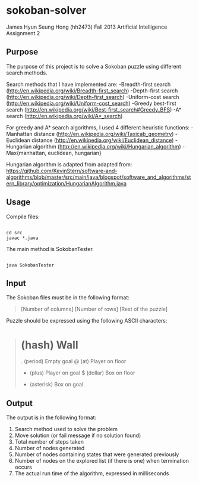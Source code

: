 sokoban-solver
==============
James Hyun Seung Hong (hh2473)
Fall 2013 Artificial Intelligence Assignment 2

Purpose
-------

The purpose of this project is to solve a Sokoban puzzle using different search methods.

Search methods that I have implemented are:
  -Breadth-first search (http://en.wikipedia.org/wiki/Breadth-first_search)
  -Depth-first search (http://en.wikipedia.org/wiki/Depth-first_search)
  -Uniform-cost search (http://en.wikipedia.org/wiki/Uniform-cost_search)
  -Greedy best-first search (http://en.wikipedia.org/wiki/Best-first_search#Greedy_BFS)
  -A* search (http://en.wikipedia.org/wiki/A*_search)

For greedy and A* search algorithms, I used 4 different heuristic functions:
  -Manhattan distance (http://en.wikipedia.org/wiki/Taxicab_geometry)
  -Euclidean distance (http://en.wikipedia.org/wiki/Euclidean_distance)
  -Hungarian algorithm (http://en.wikipedia.org/wiki/Hungarian_algorithm)
  -Max{manhattan, euclidean, hungarian}

Hungarian algorithm is adapted from adapted from:
https://github.com/KevinStern/software-and-algorithms/blob/master/src/main/java/blogspot/software_and_algorithms/stern_library/optimization/HungarianAlgorithm.java

Usage
-----

Compile files:
<pre><code>
cd src
javac *.java
</code></pre>

The main method is SokobanTester.

<pre><code>
java SokobanTester
</code></pre>

Input
-----

The Sokoban files must be in the following format:

> [Number of columns]
> [Number of rows]
> [Rest of the puzzle]

Puzzle should be expressed using the following ASCII characters:
> #	(hash)  	Wall 
> .	(period)	Empty goal 
> @	(at)    	Player on floor 
> +	(plus)		Player on goal 
> $	(dollar)	Box on floor 
> *	(asterisk)	Box on goal 

Output
------

The output is in the following format:
1. Search method used to solve the problem
2. Move solution (or fail message if no solution found)
3. Total number of steps taken
4. Number of nodes generated
5. Number of nodes containing states that were generated previously
6. Number of nodes on the explored list (if there is one) when termination occurs
7. The actual run time of the algorithm, expressed in milliseconds
